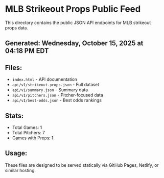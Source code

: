 # MLB Strikeout Props Public Feed

This directory contains the public JSON API endpoints for MLB strikeout props data.

## Generated: Wednesday, October 15, 2025 at 04:18 PM EDT

## Files:
- `index.html` - API documentation
- `api/v1/strikeout-props.json` - Full dataset
- `api/v1/summary.json` - Summary data
- `api/v1/pitchers.json` - Pitcher-focused data  
- `api/v1/best-odds.json` - Best odds rankings

## Stats:
- Total Games: 1
- Total Pitchers: 7
- Games with Props: 1

## Usage:
These files are designed to be served statically via GitHub Pages, Netlify, or similar hosting.

